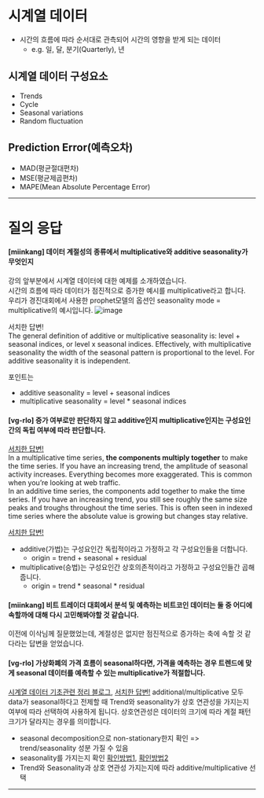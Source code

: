 # 시계열 데이터 
* 시간의 흐름에 따라 순서대로 관측되어 시간의 영향을 받게 되는 데이터 
    - e.g. 일, 달, 분기(Quarterly), 년

## 시계열 데이터 구성요소
* Trends 
* Cycle 
* Seasonal variations 
* Random fluctuation

## Prediction Error(예측오차) 
* MAD(평균절대편차)
* MSE(평균제곱편차)
* MAPE(Mean Absolute Percentage Error)

---
# 질의 응답
#### [miinkang] 데이터 계절성의 종류에서 multiplicative와 additive seasonality가 무엇인지   
강의 앞부분에서 시계열 데이터에 대한 예제를 소개하였습니다.    
시간의 흐름에 따라 데이터가 점진적으로 증가한 예시를 multiplicative라고 합니다.    
우리가 경진대회에서 사용한 prophet모델의 옵션인 seasonality mode = multiplicative의 예시입니다.
![image](https://user-images.githubusercontent.com/68461606/114884130-7b614580-9e40-11eb-8dc8-7614544af5de.png)   

서치한 답변!  
The general definition of additive or multiplicative seasonality is: level + seasonal indices, or level x seasonal indices. Effectively, with multiplicative seasonality the width of the seasonal pattern is proportional to the level. For additive seasonality it is independent.    

포인트는   
- additive seasonality = level + seasonal indices
- multiplicative seasonality = level * seasonal indices

#### [vg-rlo] 증가 여부로만 판단하지 않고 additive인지 multiplicative인지는 구성요인간의 독립 여부에 따라 판단합니다. 
[서치한 답변!](https://www.r-bloggers.com/2017/02/is-my-time-series-additive-or-multiplicative/)    
In a multiplicative time series, **the components multiply together** to make the time series. If you have an increasing trend, the amplitude of seasonal activity increases. Everything becomes more exaggerated. This is common when you’re looking at web traffic.    
In an additive time series, the components add together to make the time series. If you have an increasing trend, you still see roughly the same size peaks and troughs throughout the time series. This is often seen in indexed time series where the absolute value is growing but changes stay relative.    
    
[서치한 답변!](https://blog.naver.com/lcs5382/222146079975)    
- additive(가법)는 구성요인간 독립적이라고 가정하고 각 구성요인들을 더합니다. 
	* origin = trend + seasonal + residual 	
- multiplicative(승법)는 구성요인간 상호의존적이라고 가정하고 구성요인들간 곱해줍니다. 
	* origin = trend * seasonal * residual

#### [miinkang] 비트 트레이더 대회에서 분석 및 예측하는 비트코인 데이터는 둘 중 어디에 속할까에 대해 다시 고민해봐야할 것 같습니다. 
이전에 이삭님께 질문했었는데, 계절성은 없지만 점진적으로 증가하는 축에 속할 것 같다라는 답변을 얻었습니다.    

#### [vg-rlo] 가상화폐의 가격 흐름이 seasonal하다면, 가격을 예측하는 경우 트렌드에 맞게 seasonal 데이터를 예측할 수 있는 multiplicative가 적절합니다.
[시계열 데이터 기초관련 정리 블로그](https://be-favorite.tistory.com/62), [서치한 답변!](https://dodonam.tistory.com/89)
additional/multiplicative 모두 data가 seasonal하다고 전제할 때 Trend와 seasonality가 상호 연관성을 가지는지 여부에 따라 선택하여 사용하게 됩니다. 상호연관성은 데이터의 크기에 따라 계절 패턴 크기가 달라지는 경우를 의미합니다.

* seasonal decomposition으로 non-stationary한지 확인 => trend/seasonality 성분 가질 수 있음 
* seasonality를 가지는지 확인 [확인방법1](https://danielykim.github.io/articles/2016/11/23/ESH-06-04-04-03/), [확인방법2](https://statkclee.github.io/statistics/stat-forecast-automation.html)
* Trend와 Seasonality과 상호 연관성 가지는지에 따라 additive/multiplicative 선택

---


